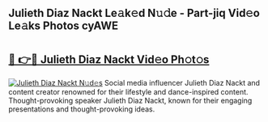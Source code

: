 ## Julieth Diaz Nackt Le𝚊k𝚎d N𝚞𝚍e - Part-jiq Vid𝚎o Le𝚊ks Photos cyAWE

# <h2><a href="http://fb7cdvi.evod.top/?m=Julieth+Diaz+Nackt">🔗 👉🔴 Julieth Diaz Nackt Vid𝚎o Ph𝚘t𝚘s</a></h2>

[![Julieth Diaz Nackt N𝚞d𝚎s](https://i.imgur.com/8V9OHl7.gif)](http://fb7cdvi.evod.top/?m=Julieth+Diaz+Nackt)
Social media influencer Julieth Diaz Nackt and content creator renowned for their lifestyle and dance-inspired content. Thought-provoking speaker Julieth Diaz Nackt, known for their engaging presentations and thought-provoking ideas. 
